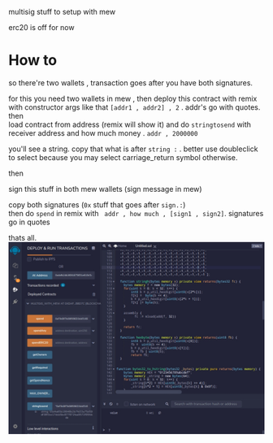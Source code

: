 multisig stuff to setup with mew  
  
erc20 is off for now

# How to  
  
so there're two wallets , transaction goes after you have both signatures.  
  
for this you need two wallets in mew , then deploy this contract with remix with constructor args like that `[addr1 , addr2] , 2` . addr's go with quotes.
then  
load contract from address (remix will show it) and do `stringtosend` with receiver address and how much money . `addr , 2000000`  
  
  you'll see a string. copy that what is after `string :` . better use doubleclick to select because you may select carriage_return symbol otherwise.   

 then  

 sign this stuff in both mew wallets (sign message in mew)   
  
 copy both signatures (`0x` stuff that goes after `sign.:`)  
then do `spend` in remix  with ` addr , how much , [sign1 , sign2]`. signatures go in quotes  
  
  thats all.  
![Screen1](/bxx.jpg)